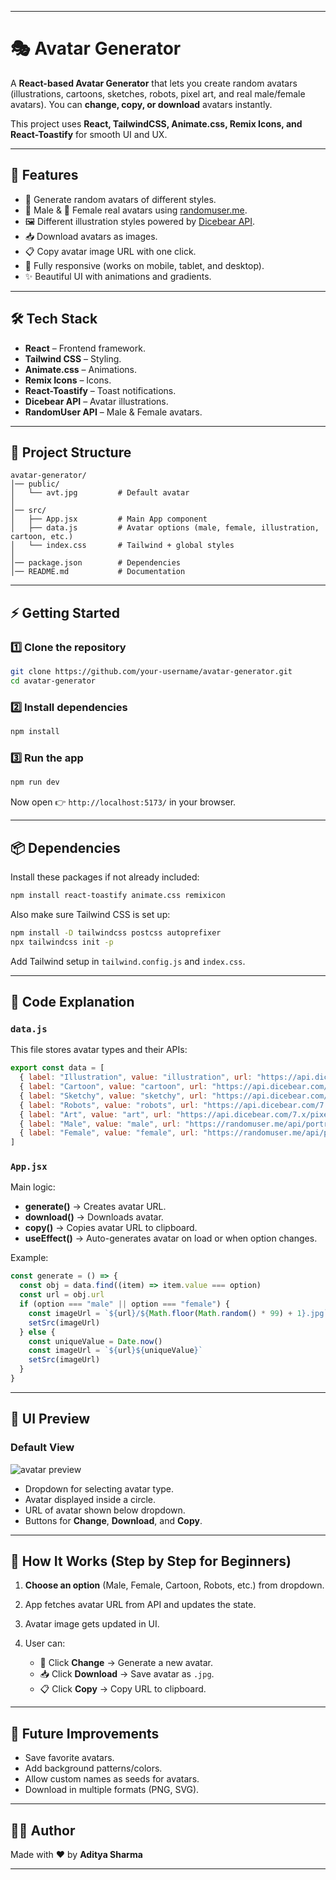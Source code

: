 
---

# 🎭 Avatar Generator

A **React-based Avatar Generator** that lets you create random avatars (illustrations, cartoons, sketches, robots, pixel art, and real male/female avatars). You can **change, copy, or download** avatars instantly.

This project uses **React, TailwindCSS, Animate.css, Remix Icons, and React-Toastify** for smooth UI and UX.

---

## 🚀 Features

* 🎨 Generate random avatars of different styles.
* 👨 Male & 👩 Female real avatars using [randomuser.me](https://randomuser.me).
* 🖼️ Different illustration styles powered by [Dicebear API](https://www.dicebear.com/).
* 📥 Download avatars as images.
* 📋 Copy avatar image URL with one click.
* 📱 Fully responsive (works on mobile, tablet, and desktop).
* ✨ Beautiful UI with animations and gradients.

---

## 🛠️ Tech Stack

* **React** – Frontend framework.
* **Tailwind CSS** – Styling.
* **Animate.css** – Animations.
* **Remix Icons** – Icons.
* **React-Toastify** – Toast notifications.
* **Dicebear API** – Avatar illustrations.
* **RandomUser API** – Male & Female avatars.

---

## 📂 Project Structure

```
avatar-generator/
│── public/
│   └── avt.jpg         # Default avatar
│
│── src/
│   ├── App.jsx         # Main App component
│   ├── data.js         # Avatar options (male, female, illustration, cartoon, etc.)
│   └── index.css       # Tailwind + global styles
│
│── package.json        # Dependencies
│── README.md           # Documentation
```

---

## ⚡ Getting Started

### 1️⃣ Clone the repository

```bash
git clone https://github.com/your-username/avatar-generator.git
cd avatar-generator
```

### 2️⃣ Install dependencies

```bash
npm install
```

### 3️⃣ Run the app

```bash
npm run dev
```

Now open 👉 `http://localhost:5173/` in your browser.

---

## 📦 Dependencies

Install these packages if not already included:

```bash
npm install react-toastify animate.css remixicon
```

Also make sure Tailwind CSS is set up:

```bash
npm install -D tailwindcss postcss autoprefixer
npx tailwindcss init -p
```

Add Tailwind setup in `tailwind.config.js` and `index.css`.

---

## 🧩 Code Explanation

### `data.js`

This file stores avatar types and their APIs:

```js
export const data = [
  { label: "Illustration", value: "illustration", url: "https://api.dicebear.com/7.x/avataaars/svg?seed=" },
  { label: "Cartoon", value: "cartoon", url: "https://api.dicebear.com/7.x/adventurer/svg?seed=" },
  { label: "Sketchy", value: "sketchy", url: "https://api.dicebear.com/7.x/croodles/svg?seed=" },
  { label: "Robots", value: "robots", url: "https://api.dicebear.com/7.x/bottts/svg?seed=" },
  { label: "Art", value: "art", url: "https://api.dicebear.com/7.x/pixel-art/svg?seed=" },
  { label: "Male", value: "male", url: "https://randomuser.me/api/portraits/men" },
  { label: "Female", value: "female", url: "https://randomuser.me/api/portraits/women" }
]
```

### `App.jsx`

Main logic:

* **generate()** → Creates avatar URL.
* **download()** → Downloads avatar.
* **copy()** → Copies avatar URL to clipboard.
* **useEffect()** → Auto-generates avatar on load or when option changes.

Example:

```jsx
const generate = () => {
  const obj = data.find((item) => item.value === option)
  const url = obj.url
  if (option === "male" || option === "female") {
    const imageUrl = `${url}/${Math.floor(Math.random() * 99) + 1}.jpg`
    setSrc(imageUrl)
  } else {
    const uniqueValue = Date.now()
    const imageUrl = `${url}${uniqueValue}`
    setSrc(imageUrl)
  }
}
```

---

## 🎨 UI Preview

### Default View

![avatar preview](https://via.placeholder.com/400x250.png?text=Avatar+Generator+Preview)

* Dropdown for selecting avatar type.
* Avatar displayed inside a circle.
* URL of avatar shown below dropdown.
* Buttons for **Change**, **Download**, and **Copy**.

---

## 📖 How It Works (Step by Step for Beginners)

1. **Choose an option** (Male, Female, Cartoon, Robots, etc.) from dropdown.
2. App fetches avatar URL from API and updates the state.
3. Avatar image gets updated in UI.
4. User can:

   * 🔄 Click **Change** → Generate a new avatar.
   * 📥 Click **Download** → Save avatar as `.jpg`.
   * 📋 Click **Copy** → Copy URL to clipboard.

---

## 🔮 Future Improvements

* Save favorite avatars.
* Add background patterns/colors.
* Allow custom names as seeds for avatars.
* Download in multiple formats (PNG, SVG).

---

## 👨‍💻 Author

Made with ❤️ by **Aditya Sharma**

---
